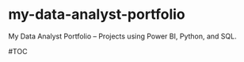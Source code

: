 # my-data-analyst-portfolio
My Data Analyst Portfolio – Projects using Power BI, Python, and SQL.


#TOC
